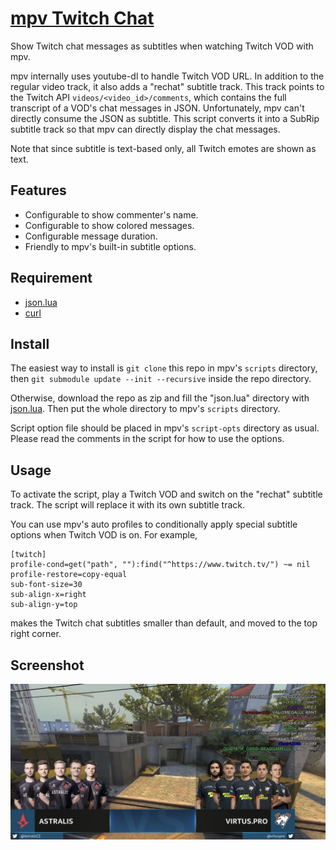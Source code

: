 # [mpv Twitch Chat](https://github.com/CrendKing/mpv-twitch-chat)

Show Twitch chat messages as subtitles when watching Twitch VOD with mpv.

mpv internally uses youtube-dl to handle Twitch VOD URL. In addition to the regular video track, it also adds a "rechat" subtitle track. This track points to the Twitch API `videos/<video_id>/comments`, which contains the full transcript of a VOD's chat messages in JSON. Unfortunately, mpv can't directly consume the JSON as subtitle. This script converts it into a SubRip subtitle track so that mpv can directly display the chat messages.

Note that since subtitle is text-based only, all Twitch emotes are shown as text.

## Features

* Configurable to show commenter's name.
* Configurable to show colored messages.
* Configurable message duration.
* Friendly to mpv's built-in subtitle options.

## Requirement

* [json.lua](https://github.com/rxi/json.lua)
* [curl](https://curl.se/)

## Install

The easiest way to install is `git clone` this repo in mpv's `scripts` directory, then `git submodule update --init --recursive` inside the repo directory.

Otherwise, download the repo as zip and fill the "json.lua" directory with [json.lua](https://github.com/rxi/json.lua). Then put the whole directory to mpv's `scripts` directory.

Script option file should be placed in mpv's `script-opts` directory as usual. Please read the comments in the script for how to use the options.

## Usage

To activate the script, play a Twitch VOD and switch on the "rechat" subtitle track. The script will replace it with its own subtitle track.

You can use mpv's auto profiles to conditionally apply special subtitle options when Twitch VOD is on. For example,
```
[twitch]
profile-cond=get("path", ""):find("^https://www.twitch.tv/") ~= nil
profile-restore=copy-equal
sub-font-size=30
sub-align-x=right
sub-align-y=top
```
makes the Twitch chat subtitles smaller than default, and moved to the top right corner.

## Screenshot

![Screenshot](screenshot.webp)
